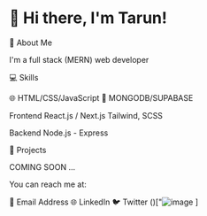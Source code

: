 # 👋 Hi there, I'm Tarun!

🌟 About Me

I'm a full stack (MERN) web developer

💻 Skills

🌐 HTML/CSS/JavaScript
💾 MONGODB/SUPABASE

Frontend
React.js / Next.js
Tailwind, SCSS

Backend
Node.js - Express

🚀 Projects

COMING SOON ...

You can reach me at:

📧 Email Address
🌐 LinkedIn
🐦 Twitter
()["![image](https://user-images.githubusercontent.com/86184732/230762349-eaf0dbcc-1fba-4291-8c7a-44f1d7df9f3d.png)
]

